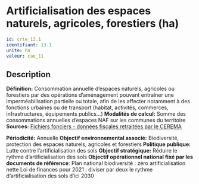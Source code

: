 # Artificialisation des espaces naturels, agricoles, forestiers (ha)
```yaml
id: crte_13.1
identifiant: 13.1
unite: ha
valeur: cae_11
```
## Description

**Définition:** Consommation annuelle d’espaces naturels, agricoles ou forestiers par des opérations d’aménagement pouvant entraîner une imperméabilisation partielle ou totale, afin de les affecter notamment à des fonctions urbaines ou de transport (habitat, activités, commerces, infrastructures, équipements publics…)
**Modalités de calcul:** Somme des consommations annuelles d’espaces NAF sur les communes du territoire
**Sources:** <a href="https://artificialisation.biodiversitetousvivants.fr/bases-donnees/les-fichiers-fonciers">Fichiers fonciers - données fiscales retraitées par le CEREMA</a>

**Périodicité:** Annuelle
**Objectif environnemental associé:** Biodiversité, protection des espaces naturels, agricoles et forestiers
**Politique publique:** Lutte contre l’artificialisation des sols
**Objectif stratégique:** Réduire le rythme d’artificialisation des sols
**Objectif opérationnel national fixé par les documents de référence**: Plan national biodiversité : zéro artificialisation nette
Loi de finances pour 2021 : diviser par deux le rythme d’artificialisation des sols d’ici 2030
